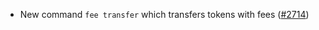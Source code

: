 - New command `fee transfer` which transfers tokens with fees
  ([#2714](https://github.com/informalsystems/ibc-rs/issues/2714))
